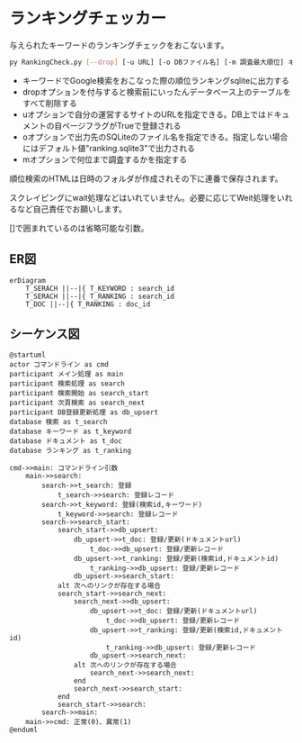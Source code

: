 # ランキングチェッカー

与えられたキーワードのランキングチェックをおこないます。

```sh
py RankingCheck.py [--drop] [-u URL] [-o DBファイル名] [-m 調査最大順位] キーワード1 [キーワード2] [キーワード3] …
```

- キーワードでGoogle検索をおこなった際の順位ランキングsqliteに出力する
- dropオプションを付与すると検索前にいったんデータベース上のテーブルをすべて削除する
- uオプションで自分の運営するサイトのURLを指定できる。DB上ではドキュメントの自ページフラグがTrueで登録される
- oオプションで出力先のSQLiteのファイル名を指定できる。指定しない場合にはデフォルト値"ranking.sqlite3"で出力される
- mオプションで何位まで調査するかを指定する

順位検索のHTMLは日時のフォルダが作成されその下に連番で保存されます。

スクレイピングにwait処理などはいれていません。必要に応じてWeit処理をいれるなど自己責任でお願いします。

[]で囲まれているのは省略可能な引数。

## ER図

```mermaid
erDiagram
    T_SERACH ||--|{ T_KEYWORD : search_id
    T_SERACH ||--|{ T_RANKING : search_id
    T_DOC ||--|{ T_RANKING : doc_id
```

## シーケンス図

```plantuml
@startuml
actor コマンドライン as cmd
participant メイン処理 as main
participant 検索処理 as search
participant 検索開始 as search_start
participant 次頁検索 as search_next
participant DB登録更新処理 as db_upsert
database 検索 as t_search
database キーワード as t_keyword
database ドキュメント as t_doc
database ランキング as t_ranking

cmd->>main: コマンドライン引数
    main->>search: 
        search->>t_search: 登録
            t_search->>search: 登録レコード
        search->>t_keyword: 登録(検索id,キーワード)
            t_keyword->>search: 登録レコード
        search->>search_start: 
            search_start->>db_upsert: 
                db_upsert->>t_doc: 登録/更新(ドキュメントurl)
                    t_doc->>db_upsert: 登録/更新レコード
                db_upsert->>t_ranking: 登録/更新(検索id,ドキュメントid)
                    t_ranking->>db_upsert: 登録/更新レコード
                db_upsert->>search_start: 
            alt 次へのリンクが存在する場合
            search_start->>search_next: 
                search_next->>db_upsert: 
                    db_upsert->>t_doc: 登録/更新(ドキュメントurl)
                        t_doc->>db_upsert: 登録/更新レコード
                    db_upsert->>t_ranking: 登録/更新(検索id,ドキュメントid)
                        t_ranking->>db_upsert: 登録/更新レコード
                    db_upsert->>search_next: 
                alt 次へのリンクが存在する場合
                    search_next->>search_next: 
                end
                search_next->>search_start: 
            end
            search_start->>search: 
        search->>main: 
    main->>cmd: 正常(0)、異常(1)
@enduml
```
